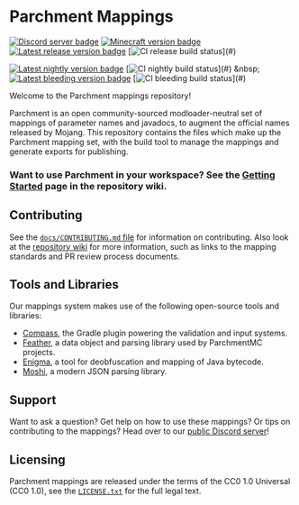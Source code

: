 Parchment Mappings
==================
[![Discord server badge](https://img.shields.io/discord/851855518398152725?color=5865F2&label=discord&logo=discord&logoColor=white)](https://discord.parchmentmc.org/)
[![Minecraft version badge](https://img.shields.io/badge/mc%20version-1.19.2-3b8526)](#)
&nbsp;
[![Latest release version badge](https://img.shields.io/maven-metadata/v?color=forestgreen&label=release&metadataUrl=https%3A%2F%2Fldtteam.jfrog.io%2Fartifactory%2Fparchmentmc-internal%2Forg%2Fparchmentmc%2Fdata%2Fparchment-1.19.2%2Fmaven-metadata.xml)](#)
[![CI release build status](https://buildsystem.ldtteam.com/app/rest/builds/buildType:(id:ParchmentMC_Mappings_Release),branch:1.19.x/statusIcon)](#)

[![Latest nightly version badge](https://img.shields.io/maven-metadata/v?color=orange&label=nightly&metadataUrl=https%3A%2F%2Fldtteam.jfrog.io%2Fartifactory%2Fparchmentmc-snapshots%2Forg%2Fparchmentmc%2Fdata%2Fparchment-1.19.2%2Fmaven-metadata.xml)](#)
[![CI nightly build status](https://buildsystem.ldtteam.com/app/rest/builds/buildType:(id:ParchmentMC_Mappings_Nightly),branch:1.19.x/statusIcon)](#)
&nbsp;
[![Latest bleeding version badge](https://img.shields.io/maven-metadata/v?color=red&label=bleeding&metadataUrl=https%3A%2F%2Fldtteam.jfrog.io%2Fartifactory%2Fparchmentmc-bleeding%2Forg%2Fparchmentmc%2Fdata%2Fparchment-1.19.2%2Fmaven-metadata.xml)](#)
[![CI bleeding build status](https://buildsystem.ldtteam.com/app/rest/builds/buildType:(id:ParchmentMC_Mappings_Bleeding),branch:1.19.x/statusIcon)](#)

Welcome to the Parchment mappings repository!

Parchment is an open community-sourced modloader-neutral set of mappings of parameter names and javadocs, to augment
the official names released by Mojang. This repository contains the files which make up the Parchment mapping set, with
the build tool to manage the mappings and generate exports for publishing.

### Want to use Parchment in your workspace? See the [Getting Started](https://github.com/ParchmentMC/Parchment/wiki/Getting-Started) page in the repository wiki.

## Contributing
See the [`docs/CONTRIBUTING.md` file](docs/CONTRIBUTING.md) for information on contributing. Also look at the 
[repository wiki](https://github.com/ParchmentMC/Parchment/wiki) for more information, such as links to the mapping 
standards and PR review process documents.

## Tools and Libraries
Our mappings system makes use of the following open-source tools and libraries:
- [Compass](https://github.com/ParchmentMC/Compass), the Gradle plugin powering the validation and input systems.
- [Feather](https://github.com/ParchmentMC/Feather), a data object and parsing library used by ParchmentMC projects.
- [Enigma](https://github.com/FabricMC/enigma), a tool for deobfuscation and mapping of Java bytecode.
- [Moshi](https://github.com/square/moshi), a modern JSON parsing library.

## Support
Want to ask a question? Get help on how to use these mappings? Or tips on contributing to the mappings? Head over to
our [public Discord server](https://discord.parchmentmc.org/)!

## Licensing
Parchment mappings are released under the terms of the CC0 1.0 Universal (CC0 1.0), see the [`LICENSE.txt`](LICENSE.txt) 
for the full legal text.
